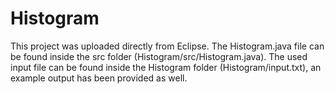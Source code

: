 # Histogram

This project was uploaded directly from Eclipse.
The Histogram.java file can be found inside the src folder (Histogram/src/Histogram.java).
The used input file can be found inside the Histogram folder (Histogram/input.txt),
an example output has been provided as well.
